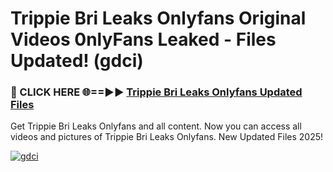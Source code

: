 # Trippie Bri Leaks Onlyfans Original Videos 0nlyFans Leaked - Files Updated! (gdci)

<h3>🔴 CLICK HERE 🌐==►► <a href="https://tinyurl.com/3hn5wdd3" rel="nofollow">Trippie Bri Leaks Onlyfans Updated Files</a></h3>

Get Trippie Bri Leaks Onlyfans and all content. Now you can access all videos and pictures of Trippie Bri Leaks Onlyfans. New Updated Files 2025!

[![gdci](https://i.imgur.com/4HnBqBT.gif)](https://tinyurl.com/3hn5wdd3)
